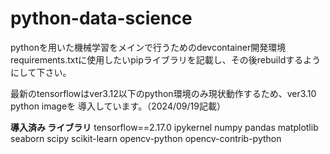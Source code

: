 # python-data-science
pythonを用いた機械学習をメインで行うためのdevcontainer開発環境
requirements.txtに使用したいpipライブラリを記載し、その後rebuildするようにして下さい。

最新のtensorflowはver3.12以下のpython環境のみ現状動作するため、ver3.10 python imageを
導入しています。（2024/09/19記載）

**導入済み ライブラリ**
tensorflow==2.17.0
ipykernel
numpy
pandas
matplotlib
seaborn
scipy
scikit-learn
opencv-python
opencv-contrib-python
